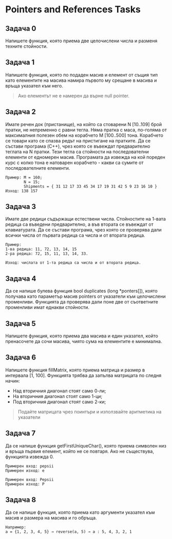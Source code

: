 # Pointers and References Tasks

## Задача 0
Напишете функция, която приема две целочислени числа и разменя техните стойности.

## Задача 1
Напишете функция, която по подаден масив и елемент от същия тип като елементите на масива намира първото му срещане в масива и връща указател към него. 

> Ако елементът не е намерен да върне null pointer.

## Задача 2
Имате речен док (пристанище), на който са стоварени N [10..109] брой пратки, не непременно с равни тегла.
Няма пратка с маса, по-голяма от максималния полезен обем на корабчето M [100..500] тона.
Корабчето се товари като се спазва редът на пристигане на пратките.
Да се състави програма (C++), чрез която се въвеждат предварително теглата на N пратки. Тези тегла са стойности на последователни елементи от едномерен масив.
Програмата да извежда на кой пореден курс с колко тона е натоварен корабчето - какви са сумите от последователните елементи.

```
Пример: M = 160; 
        N = 15; 
        Shipments = { 31 12 17 33 45 34 17 19 31 42 5 9 23 16 10 } 
Изход: 138 157
```

## Задача 3
Имате две редици съдържащи естествени числа. Стойностите на 1-вата редица са въведени предварително, а във втората се въвеждат от клавиатурата.
Да се състави програма, чрез която се проверява дали всички числа от първата редица са числа и от втората редица.

```
Пример: 
1-ва редица: 11, 72, 13, 14, 15 
2-ра редица: 72, 15, 11, 13, 14, 33.

Изход: числата от 1-та редица са числа и от втората редица.
```

## Задача 4
Да се напише булева функция bool duplicates (long *ponters[]), която получава като параметър масив pointers от указатели към целочислени променливи. Функцията да проверява дали поне две от съответните променливи имат еднакви стойности.

## Задача 5
Напишете функция, която приема два масива и един указател, който пренасочете да сочи масива, чиято сума на елементите е минимална.

## Задача 6
Напишете функция fillMatrix, която приема матрица и размер в интервала [1, 100]. Функцията трябва да запълва матрицата по следня начин: 
- Над вторичния диагонал стоят само 0-ли;
- На вторичния диагонал стоят само 1-ци;
- Под вторичния диагонал стоят само 2-ки;

> Подайте матрицата чрез поинтъри и използвайте аритметика на указатели

## Задача 7
Да се напише функция getFirstUniqueChar(), която приема символен низ и връща
първия елемент, който не се повтаря. Ако не съществува, функцията извежда 0.

```
Примерен вход: pepsii
Примерен изход: e

Примерен вход: Pepsii
Примерен изход: P
``` 

## Задача 8
Да се напише функция, която приема като аргументи указател към масив и 
размера на масива и го обръща. 

```
Например: 
а = {1, 2, 3, 4, 5} → reverse(a, 5) → a : 5, 4, 3, 2, 1
```